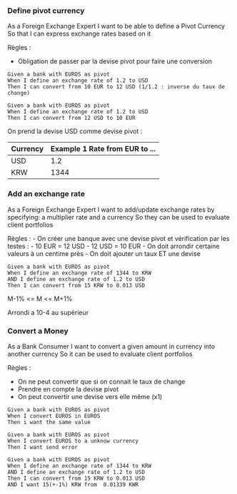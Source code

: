### Define pivot currency

As a Foreign Exchange Expert
I want to be able to define a Pivot Currency
So that I can express exchange rates based on it

Règles :
- Obligation de passer par la devise pivot pour faire une conversion

```gherkin
Given a bank with EUROS as pivot
When I define an exchange rate of 1.2 to USD
Then I can convert from 10 EUR to 12 USD (1/1.2 : inverse du taux de change)
```

```gherkin
Given a bank with EUROS as pivot
When I define an exchange rate of 1.2 to USD
Then I can convert from 12 USD to 10 EUR
```

On prend la devise USD comme devise pivot : 

| Currency | Example 1 Rate from EUR to ... |
|----------|--------------------------------|
| USD      | 1.2                            |
| KRW      | 1344                           |

### Add an exchange rate

As a Foreign Exchange Expert
I want to add/update exchange rates by specifying: a multiplier rate and a currency
So they can be used to evaluate client portfolios

Règles : 
    - On créer une banque avec une devise pivot et vérification par les testes :
      - 10 EUR = 12 USD
      - 12 USD = 10 EUR
    - On doit arrondir certaine valeurs à un centime près
    - On doit ajouter un taux ET une devise

```gherkin
Given a bank with EUROS as pivot
When I define an exchange rate of 1344 to KRW
AND I define an exchange rate of 1.2 to USD
Then I can convert from 15 KRW to 0.013 USD
```
M-1% <= M <= M+1%

Arrondi a 10-4 au supèrieur

### Convert a Money

As a Bank Consumer
I want to convert a given amount in currency into another currency
So it can be used to evaluate client portfolios

Règles : 
- On ne peut convertir que si on connait le taux de change
- Prendre en compte la devise pivot
- On peut convertir une devise vers elle même (x1)

```gherkin
Given a bank with EUROS as pivot
When I convert EUROS in EUROS
Then i want the same value
```

```gherkin
Given a bank with EUROS as pivot
When I convert EUROS to a unknow currency
Then I want send error
```

```gherkin
Given a bank with EUROS as pivot
When I define an exchange rate of 1344 to KRW
AND I define an exchange rate of 1.2 to USD
Then I can convert from 15 KRW to 0.013 USD
AND I want 15(+-1%) KRW from  0.01339 KWR
```
